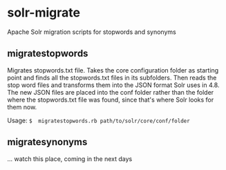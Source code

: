 # solr-migrate

Apache Solr migration scripts for stopwords and synonyms

## migratestopwords

Migrates stopwords.txt file. Takes the core configuration folder as starting point and finds all the stopwords.txt files in its subfolders. Then reads the stop word files and transforms them into the JSON format Solr uses in 4.8. The new JSON files are placed into the conf folder rather than the folder where the stopwords.txt file was found, since that's where Solr looks for them now.

Usage:
`$  migratestopwords.rb path/to/solr/core/conf/folder`

## migratesynonyms

... watch this place, coming in the next days